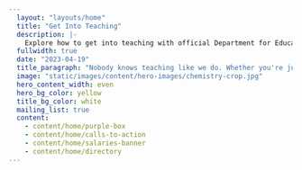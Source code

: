 ```yaml
---
  layout: "layouts/home"
  title: "Get Into Teaching"
  description: |-
    Explore how to get into teaching with official Department for Education guidance on training courses, finding funding, and what teaching is really like.
  fullwidth: true
  date: "2023-04-19"
  title_paragraph: "Nobody knows teaching like we do. Whether you're just thinking about it or ready to apply, we offer <strong>free advice and support</strong> to decide if <strong>teaching in a primary or secondary school</strong> in England is right for you. Discover a career with <strong>lots of opportunities to grow</strong>."
  image: "static/images/content/hero-images/chemistry-crop.jpg"
  hero_content_width: even
  hero_bg_color: yellow
  title_bg_color: white
  mailing_list: true
  content:
    - content/home/purple-box
    - content/home/calls-to-action
    - content/home/salaries-banner
    - content/home/directory
---
```

